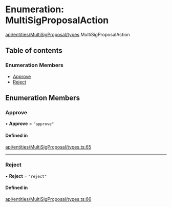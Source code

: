 # Enumeration: MultiSigProposalAction

[api/entities/MultiSigProposal/types](../wiki/api.entities.MultiSigProposal.types).MultiSigProposalAction

## Table of contents

### Enumeration Members

- [Approve](../wiki/api.entities.MultiSigProposal.types.MultiSigProposalAction#approve)
- [Reject](../wiki/api.entities.MultiSigProposal.types.MultiSigProposalAction#reject)

## Enumeration Members

### Approve

• **Approve** = ``"approve"``

#### Defined in

[api/entities/MultiSigProposal/types.ts:65](https://github.com/PolymeshAssociation/polymesh-sdk/blob/88db4a91/src/api/entities/MultiSigProposal/types.ts#L65)

___

### Reject

• **Reject** = ``"reject"``

#### Defined in

[api/entities/MultiSigProposal/types.ts:66](https://github.com/PolymeshAssociation/polymesh-sdk/blob/88db4a91/src/api/entities/MultiSigProposal/types.ts#L66)
